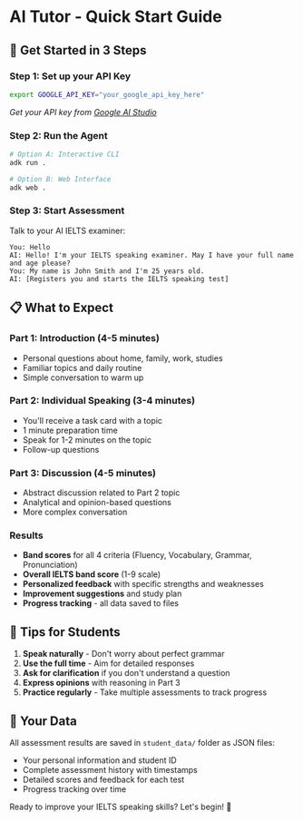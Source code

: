 # AI Tutor - Quick Start Guide

## 🚀 Get Started in 3 Steps

### Step 1: Set up your API Key
```bash
export GOOGLE_API_KEY="your_google_api_key_here"
```
*Get your API key from [Google AI Studio](https://aistudio.google.com/app/apikey)*

### Step 2: Run the Agent
```bash
# Option A: Interactive CLI
adk run .

# Option B: Web Interface
adk web .
```

### Step 3: Start Assessment
Talk to your AI IELTS examiner:
```
You: Hello
AI: Hello! I'm your IELTS speaking examiner. May I have your full name and age please?
You: My name is John Smith and I'm 25 years old.
AI: [Registers you and starts the IELTS speaking test]
```

## 📋 What to Expect

### Part 1: Introduction (4-5 minutes)
- Personal questions about home, family, work, studies
- Familiar topics and daily routine
- Simple conversation to warm up

### Part 2: Individual Speaking (3-4 minutes)  
- You'll receive a task card with a topic
- 1 minute preparation time
- Speak for 1-2 minutes on the topic
- Follow-up questions

### Part 3: Discussion (4-5 minutes)
- Abstract discussion related to Part 2 topic
- Analytical and opinion-based questions
- More complex conversation

### Results
- **Band scores** for all 4 criteria (Fluency, Vocabulary, Grammar, Pronunciation)
- **Overall IELTS band score** (1-9 scale)
- **Personalized feedback** with specific strengths and weaknesses
- **Improvement suggestions** and study plan
- **Progress tracking** - all data saved to files

## 🎯 Tips for Students

1. **Speak naturally** - Don't worry about perfect grammar
2. **Use the full time** - Aim for detailed responses
3. **Ask for clarification** if you don't understand a question
4. **Express opinions** with reasoning in Part 3
5. **Practice regularly** - Take multiple assessments to track progress

## 📁 Your Data

All assessment results are saved in `student_data/` folder as JSON files:
- Your personal information and student ID
- Complete assessment history with timestamps
- Detailed scores and feedback for each test
- Progress tracking over time

Ready to improve your IELTS speaking skills? Let's begin! 🎤 